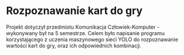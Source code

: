 # Rozpoznawanie kart do gry
Projekt dotyczył przedmiotu Komunikacja Człowiek-Komputer - wykonywany był na 5 semestrze. 
Celem było napisanie programu korzystającego z uczenia maszynowego sieci YOLO do rozpoznawanie wartości kart do gry, oraz ich odpowiednich kombinacji.
